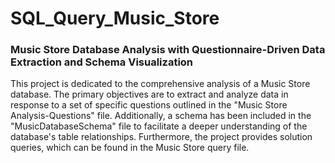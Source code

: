 # SQL_Query_Music_Store
### Music Store Database Analysis with Questionnaire-Driven Data Extraction and Schema Visualization
This project is dedicated to the comprehensive analysis of a Music Store database. The primary objectives are to extract and analyze data in response to a set of specific questions outlined in the "Music Store Analysis-Questions" file. Additionally, a schema has been included in the "MusicDatabaseSchema" file to facilitate a deeper understanding of the database's table relationships. Furthermore, the project provides solution queries, which can be found in the Music Store query file.
